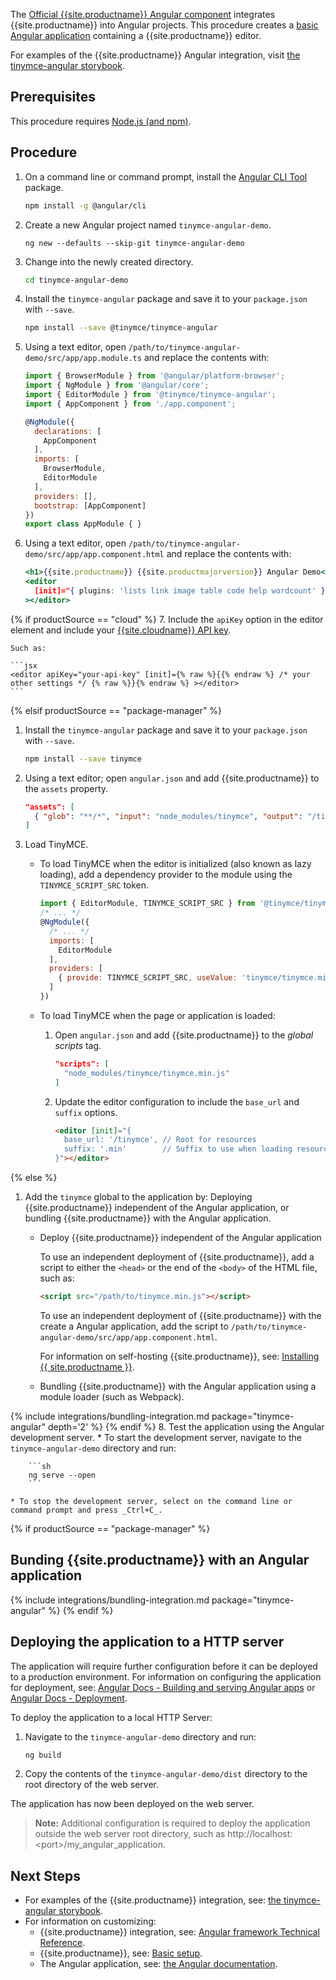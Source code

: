 The [Official {{site.productname}} Angular component](https://github.com/tinymce/tinymce-angular) integrates {{site.productname}} into Angular projects.
This procedure creates a [basic Angular application](https://angular.io/guide/setup-local) containing a {{site.productname}} editor.

For examples of the {{site.productname}} Angular integration, visit [the tinymce-angular storybook](https://tinymce.github.io/tinymce-angular/).

## Prerequisites

This procedure requires [Node.js (and npm)](https://nodejs.org/).

## Procedure

1. On a command line or command prompt, install the [Angular CLI Tool](https://angular.io/cli) package.

    ```sh
    npm install -g @angular/cli
    ```

2. Create a new Angular project named `tinymce-angular-demo`.

    ```
    ng new --defaults --skip-git tinymce-angular-demo
    ```

3. Change into the newly created directory.

    ```sh
    cd tinymce-angular-demo
    ```

4. Install the `tinymce-angular` package and save it to your `package.json` with `--save`.

    ```sh
    npm install --save @tinymce/tinymce-angular
    ```

5. Using a text editor, open `/path/to/tinymce-angular-demo/src/app/app.module.ts` and replace the contents with:

    ```js
    import { BrowserModule } from '@angular/platform-browser';
    import { NgModule } from '@angular/core';
    import { EditorModule } from '@tinymce/tinymce-angular';
    import { AppComponent } from './app.component';

    @NgModule({
      declarations: [
        AppComponent
      ],
      imports: [
        BrowserModule,
        EditorModule
      ],
      providers: [],
      bootstrap: [AppComponent]
    })
    export class AppModule { }
    ```

6. Using a text editor, open `/path/to/tinymce-angular-demo/src/app/app.component.html` and replace the contents with:

    ```jsx
    <h1>{{site.productname}} {{site.productmajorversion}} Angular Demo</h1>
    <editor
      [init]="{ plugins: 'lists link image table code help wordcount' }"
    ></editor>
    ```

{% if productSource == "cloud" %}
7. Include the `apiKey` option in the editor element and include your [{{site.cloudname}} API key]({{site.accountsignup}}).

    Such as:

    ```jsx
    <editor apiKey="your-api-key" [init]={% raw %}{{% endraw %} /* your other settings */ {% raw %}}{% endraw %} ></editor>
    ```

{% elsif productSource == "package-manager" %}
1. Install the `tinymce-angular` package and save it to your `package.json` with `--save`.

    ```sh
    npm install --save tinymce
    ```

2. Using a text editor; open `angular.json` and add {{site.productname}} to the `assets` property.

    ```json
    "assets": [
      { "glob": "**/*", "input": "node_modules/tinymce", "output": "/tinymce/" }
    ]
    ```

3. Load TinyMCE.
    * To load TinyMCE when the editor is initialized (also known as lazy loading), add a dependency provider to the module using the `TINYMCE_SCRIPT_SRC` token.

        ```js
        import { EditorModule, TINYMCE_SCRIPT_SRC } from '@tinymce/tinymce-angular';
        /* ... */
        @NgModule({
          /* ... */
          imports: [
            EditorModule
          ],
          providers: [
            { provide: TINYMCE_SCRIPT_SRC, useValue: 'tinymce/tinymce.min.js' }
          ]
        })
        ```

    * To load TinyMCE when the page or application is loaded:

        1. Open `angular.json` and add {{site.productname}} to the *global scripts* tag.

            ```json
            "scripts": [
              "node_modules/tinymce/tinymce.min.js"
            ]
            ```

        2. Update the editor configuration to include the `base_url` and `suffix` options.

            ```html
            <editor [init]="{
              base_url: '/tinymce', // Root for resources
              suffix: '.min'        // Suffix to use when loading resources
            }"></editor>
            ```

{% else %}
1. Add the `tinymce` global to the application by: Deploying {{site.productname}} independent of the Angular application, or bundling {{site.productname}} with the Angular application.

    * Deploy {{site.productname}} independent of the Angular application

      To use an independent deployment of {{site.productname}}, add a script to either the `<head>` or the end of the `<body>` of the HTML file, such as:

      ```html
      <script src="/path/to/tinymce.min.js"></script>
      ```

      To use an independent deployment of {{site.productname}} with the create a Angular application, add the script to `/path/to/tinymce-angular-demo/src/app/app.component.html`.

      For information on self-hosting {{site.productname}}, see: [Installing {{ site.productname }}]({{site.baseurl}}/general-configuration-guide/advanced-install/).

    <a id="bundle" class="anchor"></a>
    * Bundling {{site.productname}} with the Angular application using a module loader (such as Webpack).

{% include integrations/bundling-integration.md package="tinymce-angular" depth='2' %}
{% endif %}
8. Test the application using the Angular development server.
    * To start the development server, navigate to the `tinymce-angular-demo` directory and run:

        ```sh
        ng serve --open
        ```

    * To stop the development server, select on the command line or command prompt and press _Ctrl+C_.

{% if productSource == "package-manager" %}
## Bunding {{site.productname}} with an Angular application

{% include integrations/bundling-integration.md package="tinymce-angular" %}
{% endif %}

## Deploying the application to a HTTP server

The application will require further configuration before it can be deployed to a production environment. For information on configuring the application for deployment, see: [Angular Docs - Building and serving Angular apps](https://angular.io/guide/build) or [Angular Docs - Deployment](https://angular.io/guide/deployment).

To deploy the application to a local HTTP Server:

1. Navigate to the `tinymce-angular-demo` directory and run:

    ```sh
    ng build
    ```

2. Copy the contents of the `tinymce-angular-demo/dist` directory to the root directory of the web server.

The application has now been deployed on the web server.

> **Note:** Additional configuration is required to deploy the application outside the web server root directory, such as http://localhost:&#60;port&#62;/my_angular_application.

## Next Steps

* For examples of the {{site.productname}} integration, see: [the tinymce-angular storybook](https://tinymce.github.io/tinymce-angular/).
* For information on customizing:
  * {{site.productname}} integration, see: [Angular framework Technical Reference]({{site.baseurl}}/how-to-guides/environment-setup/angular/angular-ref/).
  * {{site.productname}}, see: [Basic setup]({{site.baseurl}}/general-configuration-guide/basic-setup/).
  * The Angular application, see: [the Angular documentation](https://angular.io/docs).
